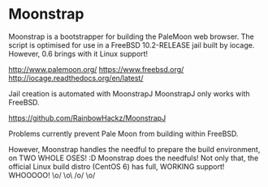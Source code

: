 # Moonstrap
Moonstrap is a bootstrapper for building the PaleMoon web browser.
The script is optimised for use in a FreeBSD 10.2-RELEASE jail built by iocage.
However, 0.6 brings with it Linux support!

http://www.palemoon.org/
https://www.freebsd.org/
http://iocage.readthedocs.org/en/latest/

Jail creation is automated with MoonstrapJ
MoonstrapJ only works with FreeBSD.

https://github.com/RainbowHackz/MoonstrapJ

Problems currently prevent Pale Moon from building within FreeBSD.

However, Moonstrap handles the needful to prepare the build environment, on TWO WHOLE OSES! :D
Moonstrap does the needfuls!
Not only that, the official Linux build distro (CentOS 6) 
has full, WORKING support! WHOOOOO! \o/ \o\ /o/ \o/
